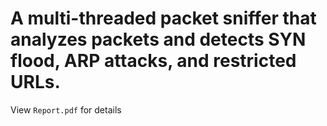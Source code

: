 # A multi-threaded packet sniffer that analyzes packets and detects SYN flood, ARP attacks, and restricted URLs.

View `Report.pdf` for details
